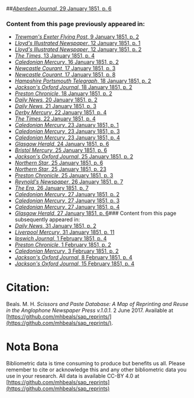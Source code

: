 ##[*Aberdeen Journal*, 29 January 1851, p. 6](https://mhbeals.github.io/sap_html/Aberdeen-Journal/Aberdeen-Journal-29-January-1851-p-6)

### Content from this page previously appeared in:
+ [*Trewman's Exeter Flying Post*, 9 January 1851, p. 2](https://mhbeals.github.io/sap_html/Trewman's-Exeter-Flying-Post/Trewman's-Exeter-Flying-Post-9-January-1851-p-2)
+ [*Lloyd's Illustrated Newspaper*, 12 January 1851, p. 1](https://mhbeals.github.io/sap_html/Lloyd's-Illustrated-Newspaper/Lloyd's-Illustrated-Newspaper-12-January-1851-p-1)
+ [*Lloyd's Illustrated Newspaper*, 12 January 1851, p. 2](https://mhbeals.github.io/sap_html/Lloyd's-Illustrated-Newspaper/Lloyd's-Illustrated-Newspaper-12-January-1851-p-2)
+ [*The Times*, 13 January 1851, p. 4](https://mhbeals.github.io/sap_html/The-Times/The-Times-13-January-1851-p-4)
+ [*Caledonian Mercury*, 16 January 1851, p. 2](https://mhbeals.github.io/sap_html/Caledonian-Mercury/Caledonian-Mercury-16-January-1851-p-2)
+ [*Newcastle Courant*, 17 January 1851, p. 3](https://mhbeals.github.io/sap_html/Newcastle-Courant/Newcastle-Courant-17-January-1851-p-3)
+ [*Newcastle Courant*, 17 January 1851, p. 8](https://mhbeals.github.io/sap_html/Newcastle-Courant/Newcastle-Courant-17-January-1851-p-8)
+ [*Hampshire Portsmouth Telegraph*, 18 January 1851, p. 2](https://mhbeals.github.io/sap_html/Hampshire-Portsmouth-Telegraph/Hampshire-Portsmouth-Telegraph-18-January-1851-p-2)
+ [*Jackson's Oxford Journal*, 18 January 1851, p. 2](https://mhbeals.github.io/sap_html/Jackson's-Oxford-Journal/Jackson's-Oxford-Journal-18-January-1851-p-2)
+ [*Preston Chronicle*, 18 January 1851, p. 2](https://mhbeals.github.io/sap_html/Preston-Chronicle/Preston-Chronicle-18-January-1851-p-2)
+ [*Daily News*, 20 January 1851, p. 2](https://mhbeals.github.io/sap_html/Daily-News/Daily-News-20-January-1851-p-2)
+ [*Daily News*, 21 January 1851, p. 3](https://mhbeals.github.io/sap_html/Daily-News/Daily-News-21-January-1851-p-3)
+ [*Derby Mercury*, 22 January 1851, p. 4](https://mhbeals.github.io/sap_html/Derby-Mercury/Derby-Mercury-22-January-1851-p-4)
+ [*The Times*, 22 January 1851, p. 4](https://mhbeals.github.io/sap_html/The-Times/The-Times-22-January-1851-p-4)
+ [*Caledonian Mercury*, 23 January 1851, p. 1](https://mhbeals.github.io/sap_html/Caledonian-Mercury/Caledonian-Mercury-23-January-1851-p-1)
+ [*Caledonian Mercury*, 23 January 1851, p. 3](https://mhbeals.github.io/sap_html/Caledonian-Mercury/Caledonian-Mercury-23-January-1851-p-3)
+ [*Caledonian Mercury*, 23 January 1851, p. 4](https://mhbeals.github.io/sap_html/Caledonian-Mercury/Caledonian-Mercury-23-January-1851-p-4)
+ [*Glasgow Herald*, 24 January 1851, p. 6](https://mhbeals.github.io/sap_html/Glasgow-Herald/Glasgow-Herald-24-January-1851-p-6)
+ [*Bristol Mercury*, 25 January 1851, p. 6](https://mhbeals.github.io/sap_html/Bristol-Mercury/Bristol-Mercury-25-January-1851-p-6)
+ [*Jackson's Oxford Journal*, 25 January 1851, p. 2](https://mhbeals.github.io/sap_html/Jackson's-Oxford-Journal/Jackson's-Oxford-Journal-25-January-1851-p-2)
+ [*Northern Star*, 25 January 1851, p. 6](https://mhbeals.github.io/sap_html/Northern-Star/Northern-Star-25-January-1851-p-6)
+ [*Northern Star*, 25 January 1851, p. 23](https://mhbeals.github.io/sap_html/Northern-Star/Northern-Star-25-January-1851-p-23)
+ [*Preston Chronicle*, 25 January 1851, p. 3](https://mhbeals.github.io/sap_html/Preston-Chronicle/Preston-Chronicle-25-January-1851-p-3)
+ [*Reynold's Newspaper*, 26 January 1851, p. 7](https://mhbeals.github.io/sap_html/Reynold's-Newspaper/Reynold's-Newspaper-26-January-1851-p-7)
+ [*The Era*, 26 January 1851, p. 7](https://mhbeals.github.io/sap_html/The-Era/The-Era-26-January-1851-p-7)
+ [*Caledonian Mercury*, 27 January 1851, p. 2](https://mhbeals.github.io/sap_html/Caledonian-Mercury/Caledonian-Mercury-27-January-1851-p-2)
+ [*Caledonian Mercury*, 27 January 1851, p. 3](https://mhbeals.github.io/sap_html/Caledonian-Mercury/Caledonian-Mercury-27-January-1851-p-3)
+ [*Caledonian Mercury*, 27 January 1851, p. 4](https://mhbeals.github.io/sap_html/Caledonian-Mercury/Caledonian-Mercury-27-January-1851-p-4)
+ [*Glasgow Herald*, 27 January 1851, p. 6](https://mhbeals.github.io/sap_html/Glasgow-Herald/Glasgow-Herald-27-January-1851-p-6)### Content from this page subsequently appeared in:
+ [*Daily News*, 31 January 1851, p. 2](https://mhbeals.github.io/sap_html/Daily-News/Daily-News-31-January-1851-p-2)
+ [*Liverpool Mercury*, 31 January 1851, p. 11](https://mhbeals.github.io/sap_html/Liverpool-Mercury/Liverpool-Mercury-31-January-1851-p-11)
+ [*Ipswich Journal*, 1 February 1851, p. 4](https://mhbeals.github.io/sap_html/Ipswich-Journal/Ipswich-Journal-1-February-1851-p-4)
+ [*Preston Chronicle*, 1 February 1851, p. 2](https://mhbeals.github.io/sap_html/Preston-Chronicle/Preston-Chronicle-1-February-1851-p-2)
+ [*Caledonian Mercury*, 3 February 1851, p. 2](https://mhbeals.github.io/sap_html/Caledonian-Mercury/Caledonian-Mercury-3-February-1851-p-2)
+ [*Jackson's Oxford Journal*, 8 February 1851, p. 4](https://mhbeals.github.io/sap_html/Jackson's-Oxford-Journal/Jackson's-Oxford-Journal-8-February-1851-p-4)
+ [*Jackson's Oxford Journal*, 15 February 1851, p. 4](https://mhbeals.github.io/sap_html/Jackson's-Oxford-Journal/Jackson's-Oxford-Journal-15-February-1851-p-4)
                    
# Citation: 

Beals. M. H. *Scissors and Paste Database: A Map of Reprinting and Reuse in the Anglophone Newspaper Press v.1.0.1.* 2 June 2017. Available at [https://github.com/mhbeals/sap_reprints/](https://github.com/mhbeals/sap_reprints/). 
                    
# Nota Bona

Bibliometric data is time consuming to produce but benefits us all. Please remember to cite or acknowledge this and any other bibliometric data you use in your research. All data is available CC-BY 4.0 at [https://github.com/mhbeals/sap_reprints](https://github.com/mhbeals/sap_reprints)